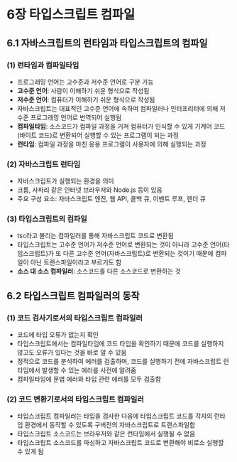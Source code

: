 # 6장 타입스크립트 컴파일

## 6.1 자바스크립트의 런타임과 타입스크립트의 컴파일

### (1) 런타임과 컴파일타입

- 프로그래밍 언어는 고수준과 저수준 언어로 구분 가능
- **고수준 언어**: 사람이 이해하기 쉬운 형식으로 작성됨
- **저수준 언어**: 컴퓨터가 이해하기 쉬운 형식으로 작성됨
- 자바스크립트는 대표적인 고수준 언어에 속하며 컴파일러나 인터프리터에 의해 저수준 프로그래밍 언어로 번역되어 실행됨
- **컴파일타임**: 소스코드가 컴파일 과정을 거쳐 컴퓨터가 인식할 수 있게 기계어 코드(바이트 코드)로 변환되어 실행할 수 있는 프로그램이 되는 과정
- **런타임**: 컴파일 과정을 마친 응용 프로그램이 사용자에 의해 실행되는 과정

### (2) 자바스크립트 런타임

- 자바스크립트가 실행되는 환경을 의미
- 크롬, 사파리 같은 인터넷 브라우저와 Node.js 등이 있음
- 주요 구성 요소: 자바스크립트 엔진, 웹 API, 콜백 큐, 이벤트 루프, 렌더 큐

### (3) 타입스크립트의 컴파일

- tsc라고 불리는 컴파일러를 통해 자바스크립트 코드로 변환됨
- 타입스크립트는 고수준 언어가 저수준 언어로 변환되는 것이 아니라 고수준 언어(타입스크립트)가 또 다른 고수준 언어(자바스크립트)로 변환되는 것이기 때문에 컴파일이 아닌 트랜스파일이라고 부르기도 함
- **소스 대 소스 컴파일러**: 소스코드를 다른 소스코드로 변환하는 것

## 6.2 타입스크립트 컴파일러의 동작

### (1) 코드 검사기로서의 타입스크립트 컴파일러

- 코드에 타입 오류가 없는지 확인
- 타입스크립트에서는 컴파일타임에 코드 타입을 확인하기 때문에 코드를 실행하지 않고도 오류가 있다는 것을 바로 알 수 있음
- 정적으로 코드를 분석하여 에러를 검출하며, 코드를 실행하기 전에 자바스크립트 런타임에서 발생할 수 있는 에러를 사전에 알려줌
- 컴파일타임에 문법 에러와 타입 관련 에러를 모두 검출함

### (2) 코드 변환기로서의 타입스크립트 컴파일러

- 타입스크립트 컴파일러는 타입을 검사한 다음에 타입스크립트 코드를 각자의 런타임 환경에서 동작할 수 있도록 구버전의 자바스크립트로 트랜스파일함
- 타입스크립트 소스코드는 브라우저와 같은 런타임에서 실행될 수 없음
- 타입스크립트 소스코드를 파싱하고 자바스크립트 코드로 변환해야 비로소 실행할 수 있게 됨
